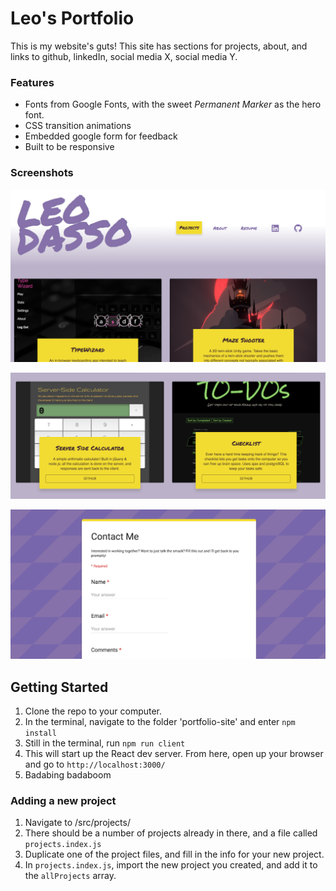 # Leo's Portfolio

This is my website's guts! This site has sections for projects, about, and links to github,
linkedIn, social media X, social media Y. 

### Features
* Fonts from Google Fonts, with the sweet _Permanent Marker_ as the hero font.
* CSS transition animations
* Embedded google form for feedback
* Built to be responsive

### Screenshots
![header preview](https://github.com/leodasso/portfolio-site/blob/master/readme/portfolio_2.png?raw=true)

![site project preview](https://github.com/leodasso/portfolio-site/blob/master/readme/portfolio_1.png?raw=true)

![feedback form preview](https://github.com/leodasso/portfolio-site/blob/master/readme/portfolio_3.png?raw=true)

## Getting Started
1. Clone the repo to your computer.
2. In the terminal, navigate to the folder 'portfolio-site' and enter `npm install`
3. Still in the terminal, run `npm run client`
4. This will start up the React dev server. From here, open up your browser and go to `http://localhost:3000/`
5. Badabing badaboom

### Adding a new project
1. Navigate to /src/projects/
2. There should be a number of projects already in there, and a file called `projects.index.js`
3. Duplicate one of the project files, and fill in the info for your new project.
4. In `projects.index.js`, import the new project you created, and add it to the `allProjects` array.
